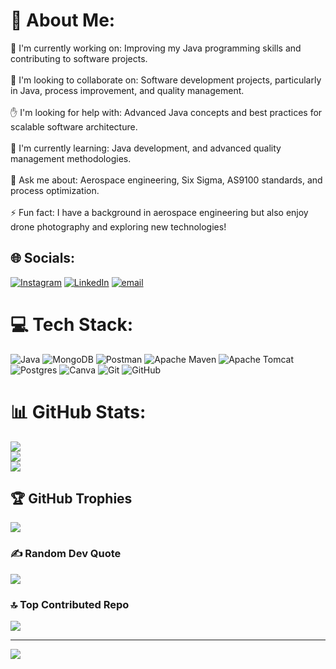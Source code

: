 # 💫 About Me:
🎯 I'm currently working on: Improving my Java programming skills and contributing to software projects.<br><br>🤝 I'm looking to collaborate on: Software development projects, particularly in Java, process improvement, and quality management.<br><br>✋ I'm looking for help with: Advanced Java concepts and best practices for scalable software architecture.<br><br>🌱 I'm currently learning: Java development, and advanced quality management methodologies.<br><br>💬 Ask me about: Aerospace engineering, Six Sigma, AS9100 standards, and process optimization.<br><br>⚡ Fun fact: I have a background in aerospace engineering but also enjoy drone photography and exploring new technologies!


## 🌐 Socials:
[![Instagram](https://img.shields.io/badge/Instagram-%23E4405F.svg?logo=Instagram&logoColor=white)](https://instagram.com/yigitgunell) [![LinkedIn](https://img.shields.io/badge/LinkedIn-%230077B5.svg?logo=linkedin&logoColor=white)](https://linkedin.com/in/https://www.linkedin.com/in/aliyigitgunel/) [![email](https://img.shields.io/badge/Email-D14836?logo=gmail&logoColor=white)](mailto:yigitgunelbusiness@gmail.com ) 

# 💻 Tech Stack:
![Java](https://img.shields.io/badge/java-%23ED8B00.svg?style=for-the-badge&logo=openjdk&logoColor=white) ![MongoDB](https://img.shields.io/badge/MongoDB-%234ea94b.svg?style=for-the-badge&logo=mongodb&logoColor=white) ![Postman](https://img.shields.io/badge/Postman-FF6C37?style=for-the-badge&logo=postman&logoColor=white) ![Apache Maven](https://img.shields.io/badge/Apache%20Maven-C71A36?style=for-the-badge&logo=Apache%20Maven&logoColor=white) ![Apache Tomcat](https://img.shields.io/badge/apache%20tomcat-%23F8DC75.svg?style=for-the-badge&logo=apache-tomcat&logoColor=black) ![Postgres](https://img.shields.io/badge/postgres-%23316192.svg?style=for-the-badge&logo=postgresql&logoColor=white) ![Canva](https://img.shields.io/badge/Canva-%2300C4CC.svg?style=for-the-badge&logo=Canva&logoColor=white) ![Git](https://img.shields.io/badge/git-%23F05033.svg?style=for-the-badge&logo=git&logoColor=white) ![GitHub](https://img.shields.io/badge/github-%23121011.svg?style=for-the-badge&logo=github&logoColor=white)
# 📊 GitHub Stats:
![](https://github-readme-stats.vercel.app/api?username=AndroidAbi&theme=github_dark&hide_border=false&include_all_commits=true&count_private=true)<br/>
![](https://github-readme-streak-stats.herokuapp.com/?user=AndroidAbi&theme=github_dark&hide_border=false)<br/>
![](https://github-readme-stats.vercel.app/api/top-langs/?username=AndroidAbi&theme=github_dark&hide_border=false&include_all_commits=true&count_private=true&layout=compact)

## 🏆 GitHub Trophies
![](https://github-profile-trophy.vercel.app/?username=AndroidAbi&theme=github_dark&no-frame=true&no-bg=true&margin-w=4)

### ✍️ Random Dev Quote
![](https://quotes-github-readme.vercel.app/api?type=horizontal&theme=tokyonight)

### 🔝 Top Contributed Repo
![](https://github-contributor-stats.vercel.app/api?username=AndroidAbi&limit=5&theme=github_dark&combine_all_yearly_contributions=true)

---
[![](https://visitcount.itsvg.in/api?id=AndroidAbi&icon=2&color=13)](https://visitcount.itsvg.in)

<!-- Proudly created with GPRM ( https://gprm.itsvg.in ) -->
